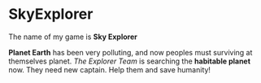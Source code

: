 # SkyExplorer
The name of my game is **Sky Explorer**

**Planet Earth** has been very polluting, and now peoples must surviving at themselves planet. _The Explorer Team_ is searching the **habitable planet** now. They need new captain. Help them and save humanity!
